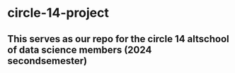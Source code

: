 # circle-14-project
## This serves as our repo for the circle 14 altschool of data science members (2024 secondsemester)
